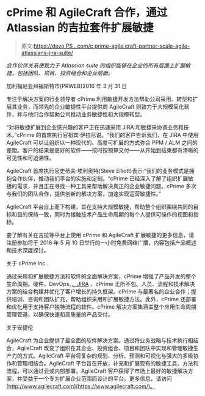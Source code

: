 # cPrime 和 AgileCraft 合作，通过 Atlassian 的吉拉套件扩展敏捷

> 原文:[https://devo PS . com/c prime-agile craft-partner-scale-agile-atlassians-jira-suite/](https://devops.com/cprime-agilecraft-partner-scale-agile-atlassians-jira-suite/)

*合作伙伴关系使致力于 Atlassian suite 的组织能够在企业的所有层面上扩展敏捷，包括团队、项目、投资组合和企业层面。*

加利福尼亚州福斯特市(PRWEB)2016 年 3 月 31 日

专注于解决方案的行业领导者 cPrime 利用敏捷开发方法帮助公司采用、转型和扩展其业务，而领先的企业敏捷性平台提供商 AgileCraft 则致力于大规模简化软件，并与他们合作帮助公司推动业务敏捷性和大规模转型。

“对将敏捷扩展到企业感兴趣的客户正在迅速采用 JIRA 和敏捷来协调业务和技术。”cPrime 的首席执行官祖宾·伊拉尼说。“我们的客户告诉我们，在 JIRA 中使用 AgileCraft 可以让组织以一种现代的、高度可扩展的方式弥合 PPM / ALM 之间的差距。客户的结果是更好的软件——按时按预算交付——从开始到结束都有清晰的可见性和可追溯性。

AgileCraft 首席执行官史蒂夫·埃利奥特(Steve Elliott)表示:“我们的业务模式是拥抱合作伙伴，推动我们平台的实施和定制。“cPrime 已经深入了解了组织扩展敏捷的需求，并且正在寻找一种工具来帮助解决真正的企业敏捷问题。cPrime 多次与我们的团队合作，提供创新的解决方案，加速实现运营敏捷性。”

AgileCraft 平台自上而下构建，旨在支持大规模敏捷，帮助整个组织围绕共同的目标和目的保持一致，同时为接触技术产品生命周期的每个人提供可操作的视图和指标。

要了解有关在吉拉等平台上使用 cPrime 和 AgileCraft 扩展敏捷的更多信息，请注册参加将于 2016 年 5 月 10 日举行的一小时免费网络广播，内容包括产品概述和技术深度探讨。

关于 cPrime Inc .

通过采用和扩展敏捷方法和软件的全面解决方案，cPrime 增强了产品开发的整个生命周期。硬件、DevOps、[、JIRA](http://cprime.com/services/tools/atlassian/) 、cPrime 无所不包。人员、流程和技术解决方案的结合构建并优化了客户增长的持久框架。cPrime 与最著名的企业合作；提供培训、咨询和团队扩充，帮助组织采用和扩展敏捷方法。此外，cPrime 还部署和优化用于支持客户独特流程的软件。cPrime 解决方案集涵盖整个应用生命周期管理管道，以确保快速和高质量的产品交付。

关于安捷伦

AgileCraft 为企业提供了最全面的软件解决方案。通过将业务战略与技术执行相结合，AgileCraft 改变了组织在其企业、投资组合、项目和团队中实现和管理敏捷生产力的方式。AgileCraft 平台将复杂的规划、分析、预测和可视化与强大的多级协作和管理相结合。AgileCraft 平台旨在开放，补充和扩展现有的敏捷工具、方法和流程，可以通过云或内部部署。AgileCraft 客户获得了市场上最好的敏捷解决方案，并受益于一个专为扩展企业范围而设计的平台。更多信息，请访问[http://www.agilecraft.com](https://www.agilecraft.com/)。
